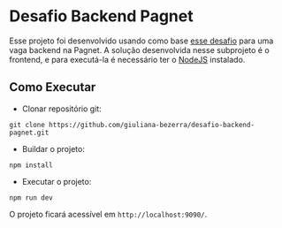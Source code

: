 # Desafio Backend Pagnet

Esse projeto foi desenvolvido usando como base [esse desafio](https://github.com/Pagnet/desafio-back-end/tree/master) para uma vaga backend na Pagnet. A solução desenvolvida nesse subprojeto é o frontend, e para executá-la é necessário ter o [NodeJS](https://nodejs.org/en) instalado.

## Como Executar
- Clonar repositório git:
```
git clone https://github.com/giuliana-bezerra/desafio-backend-pagnet.git
```
- Buildar o projeto:
```
npm install
```
- Executar o projeto:
```
npm run dev
```
O projeto ficará acessível em `http://localhost:9090/`.